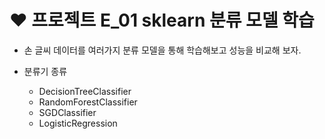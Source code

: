 # ❤ 프로젝트 E_01 sklearn 분류 모델 학습

- 손 글씨 데이터를 여러가지 분류 모델을 통해 학습해보고 성능을 비교해 보자.

-  분류기 종류
    - DecisionTreeClassifier
    - RandomForestClassifier
    - SGDClassifier
    - LogisticRegression